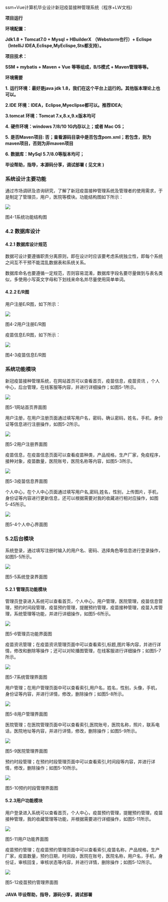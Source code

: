 ssm+Vue计算机毕业设计新冠疫苗接种管理系统（程序+LW文档）

**项目运行**

**环境配置：**

**Jdk1.8 + Tomcat7.0 + Mysql + HBuilderX** **（Webstorm也行）+ Eclispe（IntelliJ
IDEA,Eclispe,MyEclispe,Sts都支持）。**

**项目技术：**

**SSM + mybatis + Maven + Vue** **等等组成，B/S模式 + Maven管理等等。**

**环境需要**

**1.** **运行环境：最好是java jdk 1.8，我们在这个平台上运行的。其他版本理论上也可以。**

**2.IDE** **环境：IDEA，Eclipse,Myeclipse都可以。推荐IDEA;**

**3.tomcat** **环境：Tomcat 7.x,8.x,9.x版本均可**

**4.** **硬件环境：windows 7/8/10 1G内存以上；或者 Mac OS；**

**5.** **是否Maven项目: 否；查看源码目录中是否包含pom.xml；若包含，则为maven项目，否则为非maven项目**

**6.** **数据库：MySql 5.7/8.0等版本均可；**

**毕设帮助，指导，本源码分享，调试部署** **(** **见文末** **)**

### 系统设计主要功能

通过市场调研及咨询研究，了解了新冠疫苗接种管理系统及管理者的使用需求，于是制定了管理员，用户，医院等模块。功能结构图如下所示：

![](./res/329a86cb98c944b9b3d2925fe7025d51.png)

图4-1系统功能结构图

### 4.2 数据库设计

#### 4.2.1 数据库设计规范

数据可设计要遵循职责分离原则，即在设计时应该要考虑系统独立性，即每个系统之间互不干预不能混乱数据表和系统关系。

数据库命名也要遵循一定规范，否则容易混淆，数据库字段名要尽量做到与表名类似，多使用小写英文字母和下划线来命名并尽量使用简单单词。

#### 4.2.2 E/R图

用户注册E/R图，如下所示：

![](./res/91a6d5fe003946e486a6da822c8b839f.png)

图4-2用户注册E/R图

疫苗信息E/R图，如下所示：

![](./res/0d9c05b22c1c49fb89f4604b12e93355.png)

图4-3疫苗信息E/R图

### 系统功能模块

新冠疫苗接种管理系统，在网站首页可以查看首页，疫苗信息，疫苗资讯 ，个人中心，后台管理，在线客服等内容，并进行详细操作；如图5-1所示。

![](./res/2c52d138079a49c099eea66d12eb956d.png)

图5-1网站首页界面图

用户注册，在用户注册页面通过填写用户名，密码，确认密码，姓名，手机，身份证等信息进行注册操作，如图5-2所示。

![](./res/de980216975a4630b358c7b219407c33.png)

图5-2用户注册界面图

疫苗信息，在疫苗信息页面可以查看疫苗种类，产品规格，生产厂家，免疫程序，接种对象，疫苗数量，医院账号，医院名称等内容，如图5-3所示。

![](./res/3f67f0e7a858495b848a62c85acb4f92.png)

图5-3疫苗信息界面图

个人中心，在个人中心页面通过填写用户名,密码,姓名，性别，上传图片，手机，身份证等内容进行更新信息，还可以根据需要对我的收藏进行相对应操作，如图5-45所示。

![](./res/25a02fbbed63442d868a3a26365a3712.png)

图5-4个人中心界面图

### 5.2后台模块

系统登录，通过填写注册时输入的用户名、密码、选择角色等信息进行登录操作，如图5-5所示。

![](./res/962dc3cb96a6485b8673f0e5b14854c9.png)

图5-5系统登录界面图

#### 5.2.1 管理员功能模块

管理员登录进入系统可以查看首页，个人中心，用户管理，医院管理，疫苗信息管理，预约时间段管理，疫苗预约管理，提醒预约管理，疫苗接种管理，疫苗入库管理，系统管理等功能，并进行详细操作，如图5-6所示。

![](./res/b28bd143df2c4d1089c57844bfe38abd.png)

图5-6管理员功能界面图

疫苗资讯管理；在疫苗资讯管理页面中可以查看索引,标题,图片等内容，并进行详情，修改和删除等操作；还可以对轮播图管理，在线客服进行详细操作；如图5-7所示。

![](./res/7d4325d7098e4876895778a7ef3d6386.png)

图5-7系统管理界面图

用户管理；在用户管理页面中可以查看索引,用户名，姓名，性别，头像，手机，身份证等内容，并进行详情，修改，删除操作；如图5-8所示。

![](./res/7312fec9a548458fb826ce42552045c7.png)

图5-8用户管理界面图

医院管理；在医院管理页面中可以查看索引,医院账号，医院名称，照片，联系电话，医院地址等内容，并进行详情，修改，删除操作；如图5-9所示。

![](./res/4ae3dc96f289411bbbc21a2f9cf23d82.png)

图5-9医院管理界面图

预约时段管理；在预约时段管理页面中可以查看索引,时间段等内容，并进行详情，修改，删除操作；如图5-10所示。

![](./res/9747e18560bf45d2b0d49db4be840d68.png)

图5-10预约时段管理界面图

#### 5.2.3用户功能模块

用户登录进入系统可以查看首页，个人中心，疫苗预约管理，提醒预约管理，疫苗接种管理，我的收藏管理等功能，并根据需要进行详细操作，如图5-11所示。

![](./res/a4453013489c40b9b2212c2627434d46.png)

图5-11用户功能界面图

疫苗预约管理；在疫苗预约管理页面中可以查看索引,疫苗名称，产品规格，生产厂家，疫苗数量，预约日期，时间段，医院在账号，医院名称，用户名，手机，身份证，审核回复，审核状态等内容，并进行详情，删除操作；如图5-12所示。

![](./res/85685d22f957471da2209b9823534b15.png)

图5-12疫苗预约管理界面图

#### **JAVA** **毕设帮助，指导，源码分享，调试部署**

